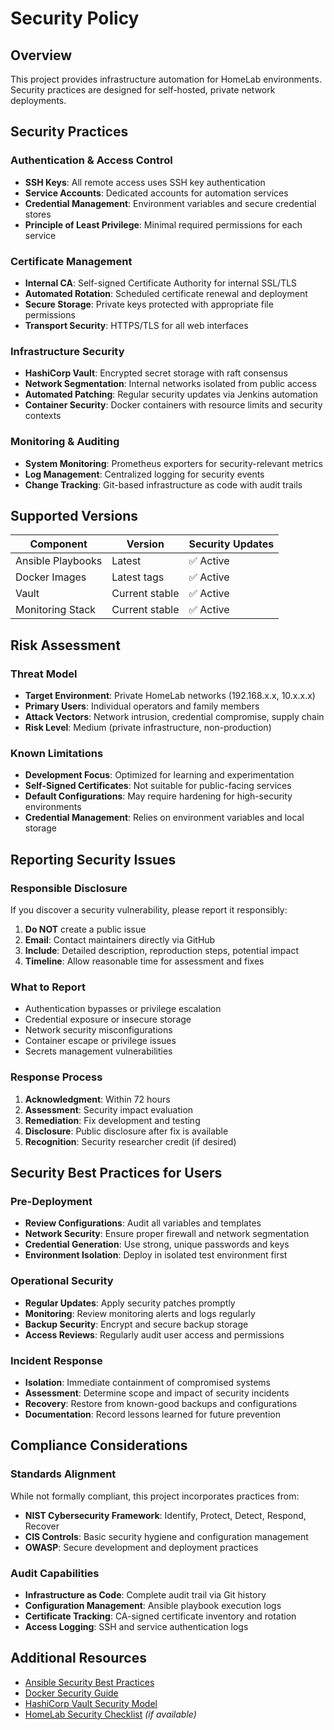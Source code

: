 # Security Policy

## Overview

This project provides infrastructure automation for HomeLab environments. Security practices are designed for self-hosted, private network deployments.

## Security Practices

### Authentication & Access Control

- **SSH Keys**: All remote access uses SSH key authentication
- **Service Accounts**: Dedicated accounts for automation services
- **Credential Management**: Environment variables and secure credential stores
- **Principle of Least Privilege**: Minimal required permissions for each service

### Certificate Management

- **Internal CA**: Self-signed Certificate Authority for internal SSL/TLS
- **Automated Rotation**: Scheduled certificate renewal and deployment
- **Secure Storage**: Private keys protected with appropriate file permissions
- **Transport Security**: HTTPS/TLS for all web interfaces

### Infrastructure Security

- **HashiCorp Vault**: Encrypted secret storage with raft consensus
- **Network Segmentation**: Internal networks isolated from public access
- **Automated Patching**: Regular security updates via Jenkins automation
- **Container Security**: Docker containers with resource limits and security contexts

### Monitoring & Auditing

- **System Monitoring**: Prometheus exporters for security-relevant metrics
- **Log Management**: Centralized logging for security events
- **Change Tracking**: Git-based infrastructure as code with audit trails

## Supported Versions

| Component | Version | Security Updates |
|-----------|---------|------------------|
| Ansible Playbooks | Latest | ✅ Active |
| Docker Images | Latest tags | ✅ Active |
| Vault | Current stable | ✅ Active |
| Monitoring Stack | Current stable | ✅ Active |

## Risk Assessment

### Threat Model

- **Target Environment**: Private HomeLab networks (192.168.x.x, 10.x.x.x)
- **Primary Users**: Individual operators and family members
- **Attack Vectors**: Network intrusion, credential compromise, supply chain
- **Risk Level**: Medium (private infrastructure, non-production)

### Known Limitations

- **Development Focus**: Optimized for learning and experimentation
- **Self-Signed Certificates**: Not suitable for public-facing services
- **Default Configurations**: May require hardening for high-security environments
- **Credential Management**: Relies on environment variables and local storage

## Reporting Security Issues

### Responsible Disclosure

If you discover a security vulnerability, please report it responsibly:

1. **Do NOT** create a public issue
2. **Email**: Contact maintainers directly via GitHub
3. **Include**: Detailed description, reproduction steps, potential impact
4. **Timeline**: Allow reasonable time for assessment and fixes

### What to Report

- Authentication bypasses or privilege escalation
- Credential exposure or insecure storage
- Network security misconfigurations
- Container escape or privilege issues
- Secrets management vulnerabilities

### Response Process

1. **Acknowledgment**: Within 72 hours
2. **Assessment**: Security impact evaluation
3. **Remediation**: Fix development and testing
4. **Disclosure**: Public disclosure after fix is available
5. **Recognition**: Security researcher credit (if desired)

## Security Best Practices for Users

### Pre-Deployment

- **Review Configurations**: Audit all variables and templates
- **Network Security**: Ensure proper firewall and network segmentation
- **Credential Generation**: Use strong, unique passwords and keys
- **Environment Isolation**: Deploy in isolated test environment first

### Operational Security

- **Regular Updates**: Apply security patches promptly
- **Monitoring**: Review monitoring alerts and logs regularly
- **Backup Security**: Encrypt and secure backup storage
- **Access Reviews**: Regularly audit user access and permissions

### Incident Response

- **Isolation**: Immediate containment of compromised systems
- **Assessment**: Determine scope and impact of security incidents
- **Recovery**: Restore from known-good backups and configurations
- **Documentation**: Record lessons learned for future prevention

## Compliance Considerations

### Standards Alignment

While not formally compliant, this project incorporates practices from:
- **NIST Cybersecurity Framework**: Identify, Protect, Detect, Respond, Recover
- **CIS Controls**: Basic security hygiene and configuration management
- **OWASP**: Secure development and deployment practices

### Audit Capabilities

- **Infrastructure as Code**: Complete audit trail via Git history
- **Configuration Management**: Ansible playbook execution logs
- **Certificate Tracking**: CA-signed certificate inventory and rotation
- **Access Logging**: SSH and service authentication logs

## Additional Resources

- [Ansible Security Best Practices](https://docs.ansible.com/ansible/latest/user_guide/playbooks_best_practices.html#best-practices-for-security)
- [Docker Security Guide](https://docs.docker.com/engine/security/)
- [HashiCorp Vault Security Model](https://www.vaultproject.io/docs/internals/security)
- [HomeLab Security Checklist](docs/security-checklist.md) *(if available)*